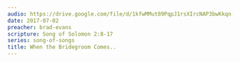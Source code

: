 ```yaml
---
audio: https://drive.google.com/file/d/1kfwMMut89PqpJ1rsXIrcNAP3bwKkqn-s/view
date: 2017-07-02
preacher: brad-evans
scripture: Song of Solomon 2:8-17
series: song-of-songs
title: When the Bridegroom Comes..
---
```

